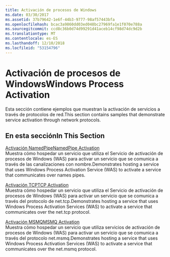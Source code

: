 ```yaml
---
title: Activación de procesos de Windows
ms.date: 03/30/2017
ms.assetid: 37b79642-1e6f-44b3-9777-98af57443bfa
ms.openlocfilehash: bcac3a9860dd03ed048bc27969fa1e1f070e788a
ms.sourcegitcommit: ccd8c36b0d74d99291d41aceb14cf98d74dc9d2b
ms.translationtype: MT
ms.contentlocale: es-ES
ms.lasthandoff: 12/10/2018
ms.locfileid: "53154796"
---
```

# <a name="windows-process-activation"></a><span data-ttu-id="1535d-102">Activación de procesos de Windows</span><span class="sxs-lookup"><span data-stu-id="1535d-102">Windows Process Activation</span></span>
<span data-ttu-id="1535d-103">Esta sección contiene ejemplos que muestran la activación de servicios a través de protocolos de red.</span><span class="sxs-lookup"><span data-stu-id="1535d-103">This section contains samples that demonstrate service activation through network protocols.</span></span>  
  
## <a name="in-this-section"></a><span data-ttu-id="1535d-104">En esta sección</span><span class="sxs-lookup"><span data-stu-id="1535d-104">In This Section</span></span>  
 [<span data-ttu-id="1535d-105">Activación NamedPipe</span><span class="sxs-lookup"><span data-stu-id="1535d-105">NamedPipe Activation</span></span>](../../../../docs/framework/wcf/samples/namedpipe-activation.md)  
 <span data-ttu-id="1535d-106">Muestra cómo hospedar un servicio que utiliza el Servicio de activación de procesos de Windows (WAS) para activar un servicio que se comunica a través de las canalizaciones con nombre.</span><span class="sxs-lookup"><span data-stu-id="1535d-106">Demonstrates hosting a service that uses Windows Process Activation Service (WAS) to activate a service that communicates over names pipes.</span></span>  
  
 [<span data-ttu-id="1535d-107">Activación TCP</span><span class="sxs-lookup"><span data-stu-id="1535d-107">TCP Activation</span></span>](../../../../docs/framework/wcf/samples/tcp-activation.md)  
 <span data-ttu-id="1535d-108">Muestra cómo hospedar un servicio que utiliza el Servicio de activación de procesos de Windows (WAS) para activar un servicio que se comunica a través del protocolo de net.tcp.</span><span class="sxs-lookup"><span data-stu-id="1535d-108">Demonstrates hosting a service that uses Windows Process Activation Services (WAS) to activate a service that communicates over the net.tcp protocol.</span></span>

 [<span data-ttu-id="1535d-109">Activación MSMQ</span><span class="sxs-lookup"><span data-stu-id="1535d-109">MSMQ Activation</span></span>](../../../../docs/framework/wcf/samples/msmq-activation.md)  
 <span data-ttu-id="1535d-110">Muestra cómo hospedar un servicio que utiliza servicios de activación de procesos de Windows (WAS) para activar un servicio que se comunica a través del protocolo net.msmq.</span><span class="sxs-lookup"><span data-stu-id="1535d-110">Demonstrates hosting a service that uses Windows Process Activation Services (WAS) to activate a service that communicates over the net.msmq protocol.</span></span>
